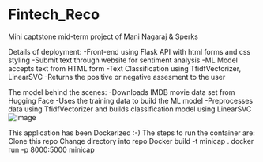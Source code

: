 # Fintech_Reco
Mini captstone mid-term project of Mani Nagaraj & Sperks

Details of deployment:
    -Front-end using Flask API with html forms and css styling
    -Submit text through website for sentiment analysis 
    -ML Model accepts text from HTML form
    -Text Classification using TfidfVectorizer, LinearSVC 
    -Returns the positive or negative assesment to the user
   
The model behind the scenes: 
    -Downloads IMDB movie data set from Hugging Face
    -Uses the training data to build the ML model
    -Preprocesses data using TfidfVectorizer and builds classification model using LinearSVC
    ![image](https://user-images.githubusercontent.com/46502113/147180782-2ad51bea-7e32-45d7-a8e1-b2c2f7ace6b6.png)

 
This application has been Dockerized :-) 
The steps to run the container are:
Clone this repo
Change directory into repo
Docker build -t minicap .
docker run -p 8000:5000 minicap
